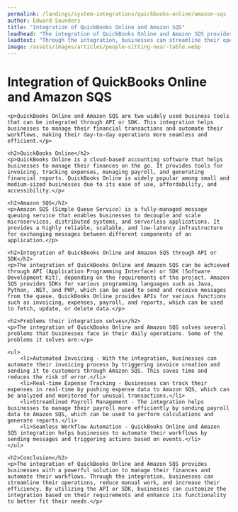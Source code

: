 ```yaml
---
permalink: /landings/system-integrations/quickbooks-online/amazon-sqs
author: Edward Saunders
title: "Integration of QuickBooks Online and Amazon SQS"
leadhead: "The integration of QuickBooks Online and Amazon SQS provides businesses with a powerful solution to manage their finances and automate their workflows"
leadtext: "Through the integration, businesses can streamline their operations, reduce manual work, and increase their efficiency. By utilizing the API or SDK, businesses can customize the integration based on their requirements and enhance its functionality to better fit their needs."
image: /assets/images/articles/people-sitting-near-table.webp
---
```

<div class="arttext">	<h1>Integration of QuickBooks Online and Amazon SQS</h1>

	<p>QuickBooks Online and Amazon SQS are two widely used business tools that can be integrated through API or SDK. This integration helps businesses to manage their financial transactions and automate their workflows, making their day-to-day operations more seamless and efficient.</p>

	<h2>QuickBooks Online</h2>
	<p>QuickBooks Online is a cloud-based accounting software that helps businesses to manage their finances on the go. It provides tools for invoicing, tracking expenses, managing payroll, and generating financial reports. QuickBooks Online is widely popular among small and medium-sized businesses due to its ease of use, affordability, and accessibility.</p>

	<h2>Amazon SQS</h2>
	<p>Amazon SQS (Simple Queue Service) is a fully-managed message queuing service that enables businesses to decouple and scale microservices, distributed systems, and serverless applications. It provides a highly reliable, scalable, and low-latency infrastructure for exchanging messages between different components of an application.</p>

	<h2>Integration of QuickBooks Online and Amazon SQS through API or SDK</h2>
	<p>The integration of QuickBooks Online and Amazon SQS can be achieved through API (Application Programming Interface) or SDK (Software Development Kit), depending on the requirements of the project. Amazon SQS provides SDKs for various programming languages such as Java, Python, .NET, and PHP, which can be used to send and receive messages from the queue. QuickBooks Online provides APIs for various functions such as invoicing, expenses, payroll, and reports, which can be used to fetch, update, or delete data.</p>

	<h2>Problems their integration solves</h2>
	<p>The integration of QuickBooks Online and Amazon SQS solves several problems that businesses face in their daily operations. Some of the problems it solves are:</p>

	<ul>
		<li>Automated Invoicing - With the integration, businesses can automate their invoicing process by triggering invoice creation and sending it to customers through Amazon SQS. This saves time and reduces the risk of error.</li>
		<li>Real-time Expense Tracking - Businesses can track their expenses in real-time by pushing expense data to Amazon SQS, which can be analyzed and monitored for unusual transactions.</li>
		<li>Streamlined Payroll Management - The integration helps businesses to manage their payroll more efficiently by sending payroll data to Amazon SQS, which can be used to perform calculations and generate reports.</li>
		<li>Seamless Workflow Automation - QuickBooks Online and Amazon SQS integration helps businesses to automate their workflows by sending messages and triggering actions based on events.</li>
	</ul>

	<h2>Conclusion</h2>
	<p>The integration of QuickBooks Online and Amazon SQS provides businesses with a powerful solution to manage their finances and automate their workflows. Through the integration, businesses can streamline their operations, reduce manual work, and increase their efficiency. By utilizing the API or SDK, businesses can customize the integration based on their requirements and enhance its functionality to better fit their needs.</p>
</div>